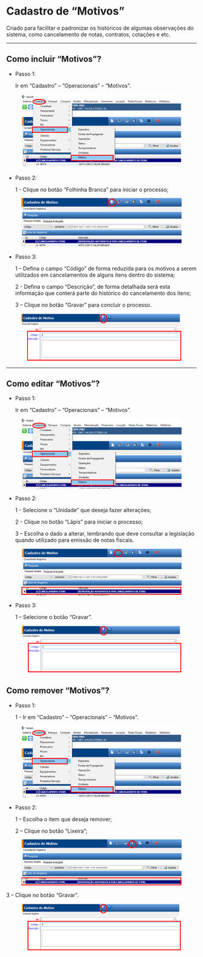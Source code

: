 # Cadastro de “Motivos”

Criado para facilitar e padronizar os históricos de algumas observações do sistema, como cancelamento de notas, contratos, cotações e etc.

***

## Como incluir “Motivos”?

*   Passo 1:

    Ir em “Cadastro” – “Operacionais” – “Motivos”.

<figure><img src="../../../.gitbook/assets/image (9) (1) (1) (1) (1).png" alt=""><figcaption></figcaption></figure>

*   Passo 2:

    1 - Clique no botão “Folhinha Branca” para iniciar o processo;

<figure><img src="../../../.gitbook/assets/image (1) (1) (1) (1) (1) (1) (1) (1) (1) (1) (1).png" alt=""><figcaption></figcaption></figure>

*   Passo 3:

    1 – Defina o campo “Código” de forma reduzida para os motivos a serem utilizados em cancelamentos de alguns itens dentro do sistema;

    2 - Defina o campo “Descrição”, de forma detalhada será esta informação que conterá parte do histórico do cancelamento dos itens;

    3 – Clique no botão “Gravar” para concluir o processo.

<figure><img src="../../../.gitbook/assets/image (2) (1) (1) (1) (1) (1) (1) (1) (1) (1) (1).png" alt=""><figcaption></figcaption></figure>

***

## Como editar “Motivos”?

*   Passo 1:

    Ir em “Cadastro” – “Operacionais” – “Motivos”.

<figure><img src="../../../.gitbook/assets/image (3) (1) (1) (1) (1) (1) (1) (1) (1) (1).png" alt=""><figcaption></figcaption></figure>

*   Passo 2:

    1 - Selecione o “Unidade” que deseja fazer alterações;

    2 - Clique no botão “Lápis” para iniciar o processo;

    3 – Escolha o dado a alterar, lembrando que deve consultar a legislação quando utilizado para emissão de notas fiscais.

<figure><img src="../../../.gitbook/assets/image (4) (1) (1) (1) (1) (1) (1) (1) (1).png" alt=""><figcaption></figcaption></figure>

*   Passo 3:

    1 – Selecione o botão “Gravar”.

<figure><img src="../../../.gitbook/assets/image (5) (1) (1) (1) (1) (1) (1) (1) (1).png" alt=""><figcaption></figcaption></figure>

## Como remover “Motivos”?

*   Passo 1:

    1 - Ir em “Cadastro” – “Operacionais” – “Motivos”.

<figure><img src="../../../.gitbook/assets/image (6) (1) (1) (1) (1) (1) (1) (1) (1).png" alt=""><figcaption></figcaption></figure>

*   Passo 2:

    1 – Escolha o item que deseja remover;

    2 – Clique no botão “Lixeira”;

<figure><img src="../../../.gitbook/assets/image (7) (1) (1) (1) (1) (1) (1) (1) (1).png" alt=""><figcaption></figcaption></figure>

3 – Clique no botão “Gravar”.

<figure><img src="../../../.gitbook/assets/image (596).png" alt=""><figcaption></figcaption></figure>
